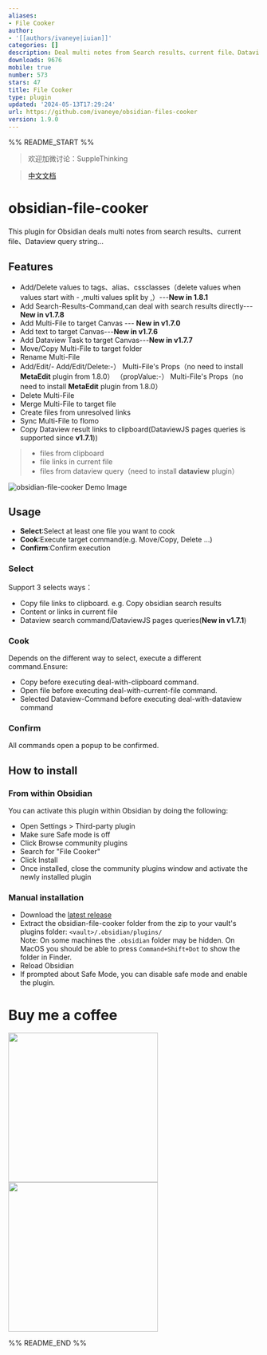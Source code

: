 ```yaml
---
aliases:
- File Cooker
author:
- '[[authors/ivaneye|iuian]]'
categories: []
description: Deal multi notes from Search results、current file、Dataview query string...
downloads: 9676
mobile: true
number: 573
stars: 47
title: File Cooker
type: plugin
updated: '2024-05-13T17:29:24'
url: https://github.com/ivaneye/obsidian-files-cooker
version: 1.9.0
---
```


%% README_START %%

> 欢迎加微讨论：SuppleThinking

> [中文文档](README_zh.md)

# obsidian-file-cooker

This plugin for Obsidian deals multi notes from search results、current file、Dataview query string...
    
## Features

- Add/Delete values to tags、alias、cssclasses（delete values when values start with - ,multi values split by ,）---**New in 1.8.1**
- Add Search-Results-Command,can deal with search results directly---**New in v1.7.8**
- Add Multi-File to target Canvas --- **New in v1.7.0**
- Add text to target Canvas---**New in v1.7.6**
- Add Dataview Task to target Canvas---**New in v1.7.7**
- Move/Copy Multi-File to target folder
- Rename Multi-File
- Add/Edit/- Add/Edit/Delete:-） Multi-File's Props（no need to install **MetaEdit** plugin from 1.8.0）
（propValue:-） Multi-File's Props（no need to install **MetaEdit** plugin from 1.8.0）
- Delete Multi-File
- Merge Multi-File to target file
- Create files from unresolved links
- Sync Multi-File to flomo
- Copy Dataview result links to clipboard(DataviewJS pages queries is supported since **v1.7.1**))

> - files from clipboard
> - file links in current file
> - files from dataview query（need to install **dataview** plugin）

![obsidian-file-cooker Demo Image](https://raw.githubusercontent.com/ivaneye/obsidian-files-cooker/HEAD/demo.png)

## Usage

- **Select**:Select at least one file you want to cook
- **Cook**:Execute target command(e.g. Move/Copy, Delete ...)
- **Confirm**:Confirm execution

### Select

Support 3 selects ways：
- Copy file links to clipboard. e.g. Copy obsidian search results
- Content or links in current file
- Dataview search command/DataviewJS pages queries(**New in v1.7.1**)

### Cook

Depends on the different way to select, execute a different command.Ensure:
- Copy before executing deal-with-clipboard command.
- Open file before executing deal-with-current-file command.
- Selected Dataview-Command before executing deal-with-dataview command

### Confirm

All commands open a popup to be confirmed.

## How to install

### From within Obsidian
You can activate this plugin within Obsidian by doing the following:
- Open Settings > Third-party plugin
- Make sure Safe mode is off
- Click Browse community plugins
- Search for "File Cooker"
- Click Install
- Once installed, close the community plugins window and activate the newly installed plugin

### Manual installation

- Download the [latest release](https://github.com/ivaneye/obsidian-files-cooker/releases/latest)
- Extract the obsidian-file-cooker folder from the zip to your vault's plugins folder: `<vault>/.obsidian/plugins/`  
Note: On some machines the `.obsidian` folder may be hidden. On MacOS you should be able to press `Command+Shift+Dot` to show the folder in Finder.
- Reload Obsidian
- If prompted about Safe Mode, you can disable safe mode and enable the plugin.

# Buy me a coffee

<div display="flex">
  <img src="https://raw.githubusercontent.com/ivaneye/obsidian-files-cooker/HEAD/wx_pay.png" width="300px"/>
  <span style="margin:0 3px"></span>
  <img src="https://raw.githubusercontent.com/ivaneye/obsidian-files-cooker/HEAD/alipay.png" width="300px"/>
</div>

%% README_END %%